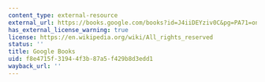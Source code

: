 ```yaml
---
content_type: external-resource
external_url: https://books.google.com/books?id=J4iiDEYziv0C&pg=PA71=onepage#v=onepage&q&f=false
has_external_license_warning: true
license: https://en.wikipedia.org/wiki/All_rights_reserved
status: ''
title: Google Books
uid: f8e4715f-3194-4f3b-87a5-f429b8d3edd1
wayback_url: ''
---
```

